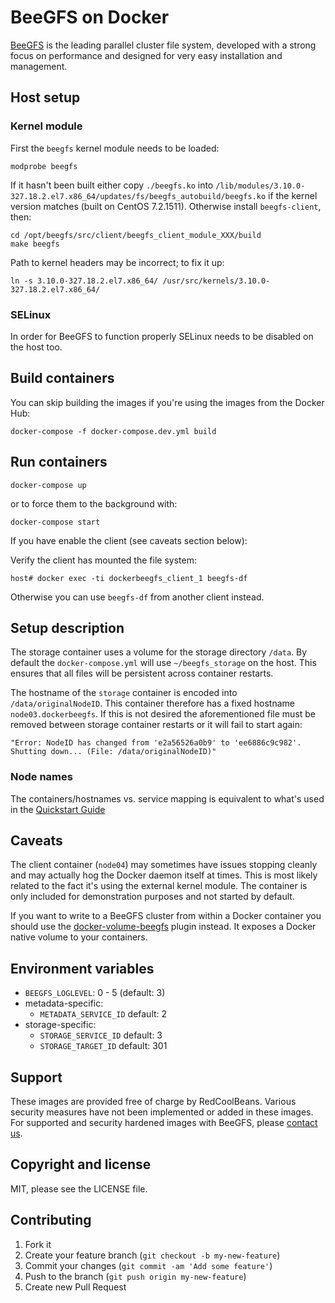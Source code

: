 # BeeGFS on Docker

[BeeGFS](http://www.beegfs.com/content/) is the leading parallel cluster file system, developed with a strong focus on performance and designed for very easy installation and management.

## Host setup

### Kernel module

First the `beegfs` kernel module needs to be loaded:

	modprobe beegfs

If it hasn't been built either copy `./beegfs.ko` into `/lib/modules/3.10.0-327.18.2.el7.x86_64/updates/fs/beegfs_autobuild/beegfs.ko`
if the kernel version matches (built on CentOS 7.2.1511).
Otherwise install `beegfs-client`, then:

	cd /opt/beegfs/src/client/beegfs_client_module_XXX/build
	make beegfs

Path to kernel headers may be incorrect; to fix it up:

	ln -s 3.10.0-327.18.2.el7.x86_64/ /usr/src/kernels/3.10.0-327.18.2.el7.x86_64/

### SELinux

In order for BeeGFS to function properly SELinux needs to be disabled on the host too.

## Build containers

You can skip building the images if you're using the images from the Docker Hub:

	docker-compose -f docker-compose.dev.yml build

## Run containers

	docker-compose up

or to force them to the background with:

	docker-compose start

If you have enable the client (see caveats section below):

Verify the client has mounted the file system:

	host# docker exec -ti dockerbeegfs_client_1 beegfs-df

Otherwise you can use `beegfs-df` from another client instead.

## Setup description

The storage container uses a volume for the storage directory `/data`. By default
the `docker-compose.yml` will use `~/beegfs_storage` on the host. This ensures that
all files will be persistent across container restarts.

The hostname of the `storage` container is encoded into `/data/originalNodeID`. This
container therefore has a fixed hostname `node03.dockerbeegfs`. If this is not desired the
aforementioned file must be removed between storage container restarts or it will fail
to start again:

	"Error: NodeID has changed from 'e2a56526a0b9' to 'ee6886c9c982'. Shutting down... (File: /data/originalNodeID)"

### Node names

The containers/hostnames vs. service mapping is equivalent to what's used in the
[Quickstart Guide](http://www.beegfs.com/wiki/ManualInstallWalkThrough#example_setup)

## Caveats

The client container (`node04`) may sometimes have issues stopping cleanly and may
actually hog the Docker daemon itself at times. This is most likely related to the
fact it's using the external kernel module. The container is only included for
demonstration purposes and not started by default.

If you want to write to a BeeGFS cluster from within a Docker container you should
use the [docker-volume-beegfs](https://github.com/RedCoolBeans/docker-volume-beegfs) plugin instead.
It exposes a Docker native volume to your containers.

## Environment variables

- `BEEGFS_LOGLEVEL`: 0 - 5 (default: 3)
- metadata-specific:
  - `METADATA_SERVICE_ID` default: 2
- storage-specific:
  - `STORAGE_SERVICE_ID` default: 3
  - `STORAGE_TARGET_ID` default: 301

## Support

These images are provided free of charge by RedCoolBeans. Various security measures
have not been implemented or added in these images.
For supported and security hardened images with BeeGFS, please [contact us](http://www.redcoolbeans.com/contact/).

## Copyright and license

MIT, please see the LICENSE file.

## Contributing

1. Fork it
2. Create your feature branch (`git checkout -b my-new-feature`)
3. Commit your changes (`git commit -am 'Add some feature'`)
4. Push to the branch (`git push origin my-new-feature`)
5. Create new Pull Request
